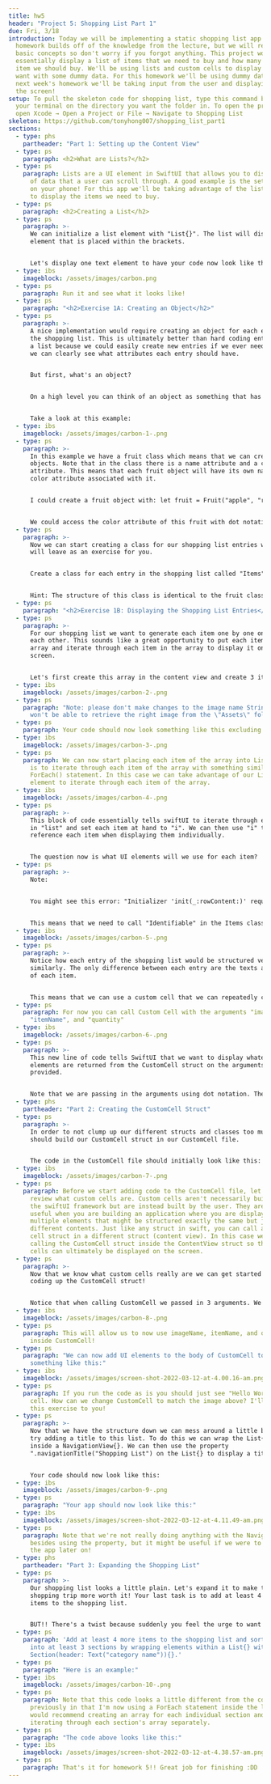```yaml
---
title: hw5
header: "Project 5: Shopping List Part 1"
due: Fri, 3/18
introduction: Today we will be implementing a static shopping list app! This
  homework builds off of the knowledge from the lecture, but we will recap the
  basic concepts so don't worry if you forgot anything. This project would
  essentially display a list of items that we need to buy and how many of each
  item we should buy. We'll be using lists and custom cells to display what we
  want with some dummy data. For this homework we'll be using dummy data but for
  next week's homework we'll be taking input from the user and displaying it on
  the screen!
setup: To pull the skeleton code for shopping list, type this command below into
  your terminal on the directory you want the folder in. To open the project,
  open Xcode → Open a Project or File → Navigate to Shopping List
skeleton: https://github.com/tonyhong007/shopping_list_part1
sections:
  - type: phs
    partheader: "Part 1: Setting up the Content View"
  - type: ps
    paragraph: <h2>What are Lists?</h2>
  - type: ps
    paragraph: Lists are a UI element in SwiftUI that allows you to display a table
      of data that a user can scroll through. A good example is the settings app
      on your phone! For this app we'll be taking advantage of the list element
      to display the items we need to buy.
  - type: ps
    paragraph: <h2>Creating a List</h2>
  - type: ps
    paragraph: >-
      We can initialize a list element with "List{}". The list will display any
      element that is placed within the brackets.


      Let's display one text element to have your code now look like this:
  - type: ibs
    imageblock: /assets/images/carbon.png
  - type: ps
    paragraph: Run it and see what it looks like!
  - type: ps
    paragraph: "<h2>Exercise 1A: Creating an Object</h2>"
  - type: ps
    paragraph: >-
      A nice implementation would require creating an object for each entry in
      the shopping list. This is ultimately better than hard coding entries into
      a list because we could easily create new entries if we ever needed to and
      we can clearly see what attributes each entry should have.


      But first, what's an object?


      On a high level you can think of an object as something that has its own attributes and functions associated with it. Note that an object can be defined as a class in swift. 


      Take a look at this example:
  - type: ibs
    imageblock: /assets/images/carbon-1-.png
  - type: ps
    paragraph: >-
      In this example we have a fruit class which means that we can create fruit
      objects. Note that in the class there is a name attribute and a color
      attribute. This means that each fruit object will have its own name and
      color attribute associated with it.


      I could create a fruit object with: let fruit = Fruit("apple", "red") which would initially call the init() function the class and return a new object!


      We could access the color attribute of this fruit with dot notation. Dot notation looks like this: fruit.color -> returns "red" and fruit.name -> returns "apple"!
  - type: ps
    paragraph: >-
      Now we can start creating a class for our shopping list entries which I
      will leave as an exercise for you.


      Create a class for each entry in the shopping list called "Items". The class should have 3 attributes: imageName (String), itemName (String), and quantity (String) and an init() function to initialize all 3 attributes, You can create the class above the content view struct and they must be separate from one another.


      Hint: The structure of this class is identical to the fruit class shown above!
  - type: ps
    paragraph: "<h2>Exercise 1B: Displaying the Shopping List Entries</h2>"
  - type: ps
    paragraph: >-
      For our shopping list we want to generate each item one by one on top of
      each other. This sounds like a great opportunity to put each item into an
      array and iterate through each item in the array to display it on the
      screen.


      Let's first create this array in the content view and create 3 item objects inside it.
  - type: ibs
    imageblock: /assets/images/carbon-2-.png
  - type: ps
    paragraph: "Note: please don't make changes to the image name String or else you
      won't be able to retrieve the right image from the \"Assets\" folder."
  - type: ps
    paragraph: Your code should now look something like this excluding the Items class.
  - type: ibs
    imageblock: /assets/images/carbon-3-.png
  - type: ps
    paragraph: We can now start placing each item of the array into List{}. Our goal
      is to iterate through each item of the array with something similar to a
      ForEach() statement. In this case we can take advantage of our List{}
      element to iterate through each item of the array.
  - type: ibs
    imageblock: /assets/images/carbon-4-.png
  - type: ps
    paragraph: >-
      This block of code essentially tells swiftUI to iterate through each item
      in "list" and set each item at hand to "i". We can then use "i" to
      reference each item when displaying them individually.


      The question now is what UI elements will we use for each item?
  - type: ps
    paragraph: >-
      Note:


      You might see this error: "Initializer 'init(_:rowContent:)' requires that 'Items' conform to 'Identifiable'"


      This means that we need to call "Identifiable" in the Items class in order for SwiftUI to uniquely identify every item when referencing it inside the list.
  - type: ibs
    imageblock: /assets/images/carbon-5-.png
  - type: ps
    paragraph: >-
      Notice how each entry of the shopping list would be structured very
      similarly. The only difference between each entry are the texts and images
      of each item. 


      This means that we can use a custom cell that we can repeatedly call on each item in the array. This would ultimately allow us to efficiently add more entries to the shopping list when needed and we don't have to hard code anything!
  - type: ps
    paragraph: For now you can call Custom Cell with the arguments "imageName",
      "itemName", and "quantity"
  - type: ibs
    imageblock: /assets/images/carbon-6-.png
  - type: ps
    paragraph: >-
      This new line of code tells SwiftUI that we want to display whatever UI
      elements are returned from the CustomCell struct on the arguments
      provided.


      Note that we are passing in the arguments using dot notation. The code might also be erroring but this is fine because we haven't finished building the CustomCell struct!
  - type: phs
    partheader: "Part 2: Creating the CustomCell Struct"
  - type: ps
    paragraph: >-
      In order to not clump up our different structs and classes too much, we
      should build our CustomCell struct in our CustomCell file.


      The code in the CustomCell file should initially look like this:
  - type: ibs
    imageblock: /assets/images/carbon-7-.png
  - type: ps
    paragraph: Before we start adding code to the CustomCell file, let's quickly
      review what custom cells are. Custom cells aren't necessarily built into
      the swiftUI framework but are instead built by the user. They are super
      useful when you are building an application where you are displaying
      multiple elements that might be structured exactly the same but just with
      different contents. Just like any struct in swift, you can call a custom
      cell struct in a different struct (content view). In this case we are
      calling the CustomCell struct inside the ContentView struct so the custom
      cells can ultimately be displayed on the screen.
  - type: ps
    paragraph: >-
      Now that we know what custom cells really are we can get started with
      coding up the CustomCell struct!


      Notice that when calling CustomCell we passed in 3 arguments. We need to make sure that these 3 arguments can be initialized inside CustomCell. We can do this by simply declaring the three variables above the body.
  - type: ibs
    imageblock: /assets/images/carbon-8-.png
  - type: ps
    paragraph: This will allow us to now use imageName, itemName, and quantity
      inside CustomCell!
  - type: ps
    paragraph: "We can now add UI elements to the body of CustomCell to create
      something like this:"
  - type: ibs
    imageblock: /assets/images/screen-shot-2022-03-12-at-4.00.16-am.png
  - type: ps
    paragraph: If you run the code as is you should just see "Hello World" in each
      cell. How can we change CustomCell to match the image above? I'll leave
      this exercise to you!
  - type: ps
    paragraph: >-
      Now that we have the structure down we can mess around a little bit. Let's
      try adding a title to this list. To do this we can wrap the List{} element
      inside a NavigationView{}. We can then use the property
      ".navigationTitle("Shopping List") on the List{} to display a title


      Your code should now look like this:
  - type: ibs
    imageblock: /assets/images/carbon-9-.png
  - type: ps
    paragraph: "Your app should now look like this:"
  - type: ibs
    imageblock: /assets/images/screen-shot-2022-03-12-at-4.11.49-am.png
  - type: ps
    paragraph: Note that we're not really doing anything with the NavigationView
      besides using the property, but it might be useful if we were to expand
      the app later on!
  - type: phs
    partheader: "Part 3: Expanding the Shopping List"
  - type: ps
    paragraph: >-
      Our shopping list looks a little plain. Let's expand it to make the
      shopping trip more worth it! Your last task is to add at least 4 more
      items to the shopping list.


      BUT!! There's a twist because suddenly you feel the urge to want the app to split your shopping list into different categories (fruits, vegetables, etc.)
  - type: ps
    paragraph: 'Add at least 4 more items to the shopping list and sort all items
      into at least 3 sections by wrapping elements within a List{} with
      Section(header: Text("category name")){}.'
  - type: ps
    paragraph: "Here is an example:"
  - type: ibs
    imageblock: /assets/images/carbon-10-.png
  - type: ps
    paragraph: Note that this code looks a little different from the code used
      previously in that I'm now using a ForEach statement inside the list. I
      would recommend creating an array for each individual section and
      iterating through each section's array separately.
  - type: ps
    paragraph: "The code above looks like this:"
  - type: ibs
    imageblock: /assets/images/screen-shot-2022-03-12-at-4.38.57-am.png
  - type: ps
    paragraph: That's it for homework 5!! Great job for finishing :DD
---
```

